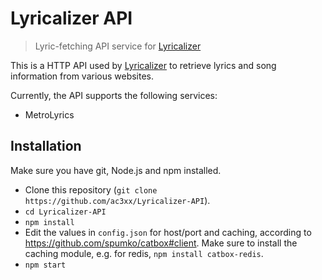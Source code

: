 # Lyricalizer API
> Lyric-fetching API service for [Lyricalizer](https://github.com/ac3xx/Lyricalizer)

This is a HTTP API used by [Lyricalizer](https://github.com/ac3xx/Lyricalizer) to retrieve lyrics and song information from various websites.

Currently, the API supports the following services:

* MetroLyrics

## Installation

Make sure you have git, Node.js and npm installed.

* Clone this repository (`git clone https://github.com/ac3xx/Lyricalizer-API`).
* `cd Lyricalizer-API`
* `npm install`
* Edit the values in `config.json` for host/port and caching, according to <https://github.com/spumko/catbox#client>. Make sure to install the caching module, e.g. for redis, `npm install catbox-redis`.
* `npm start`
